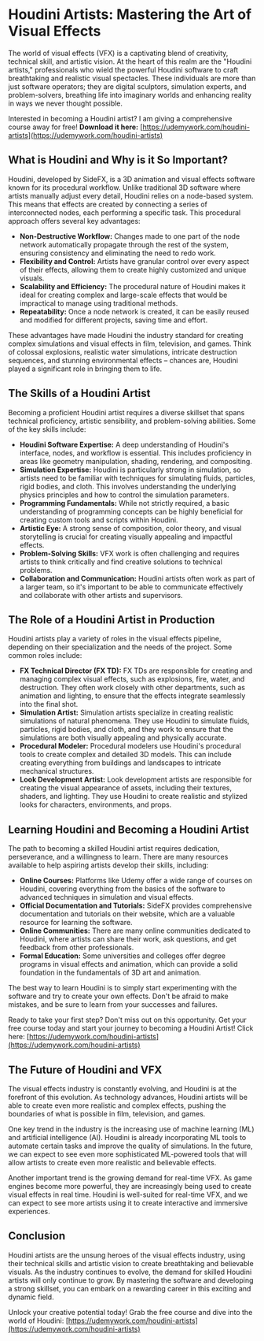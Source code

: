 # Houdini Artists: Mastering the Art of Visual Effects

The world of visual effects (VFX) is a captivating blend of creativity, technical skill, and artistic vision. At the heart of this realm are the "Houdini artists," professionals who wield the powerful Houdini software to craft breathtaking and realistic visual spectacles. These individuals are more than just software operators; they are digital sculptors, simulation experts, and problem-solvers, breathing life into imaginary worlds and enhancing reality in ways we never thought possible.

Interested in becoming a Houdini artist? I am giving a comprehensive course away for free! **Download it here:** [https://udemywork.com/houdini-artists](https://udemywork.com/houdini-artists)

## What is Houdini and Why is it So Important?

Houdini, developed by SideFX, is a 3D animation and visual effects software known for its procedural workflow. Unlike traditional 3D software where artists manually adjust every detail, Houdini relies on a node-based system. This means that effects are created by connecting a series of interconnected nodes, each performing a specific task. This procedural approach offers several key advantages:

*   **Non-Destructive Workflow:** Changes made to one part of the node network automatically propagate through the rest of the system, ensuring consistency and eliminating the need to redo work.
*   **Flexibility and Control:** Artists have granular control over every aspect of their effects, allowing them to create highly customized and unique visuals.
*   **Scalability and Efficiency:** The procedural nature of Houdini makes it ideal for creating complex and large-scale effects that would be impractical to manage using traditional methods.
*   **Repeatability:** Once a node network is created, it can be easily reused and modified for different projects, saving time and effort.

These advantages have made Houdini the industry standard for creating complex simulations and visual effects in film, television, and games. Think of colossal explosions, realistic water simulations, intricate destruction sequences, and stunning environmental effects – chances are, Houdini played a significant role in bringing them to life.

## The Skills of a Houdini Artist

Becoming a proficient Houdini artist requires a diverse skillset that spans technical proficiency, artistic sensibility, and problem-solving abilities. Some of the key skills include:

*   **Houdini Software Expertise:** A deep understanding of Houdini's interface, nodes, and workflow is essential. This includes proficiency in areas like geometry manipulation, shading, rendering, and compositing.
*   **Simulation Expertise:** Houdini is particularly strong in simulation, so artists need to be familiar with techniques for simulating fluids, particles, rigid bodies, and cloth. This involves understanding the underlying physics principles and how to control the simulation parameters.
*   **Programming Fundamentals:** While not strictly required, a basic understanding of programming concepts can be highly beneficial for creating custom tools and scripts within Houdini.
*   **Artistic Eye:** A strong sense of composition, color theory, and visual storytelling is crucial for creating visually appealing and impactful effects.
*   **Problem-Solving Skills:** VFX work is often challenging and requires artists to think critically and find creative solutions to technical problems.
*   **Collaboration and Communication:** Houdini artists often work as part of a larger team, so it's important to be able to communicate effectively and collaborate with other artists and supervisors.

## The Role of a Houdini Artist in Production

Houdini artists play a variety of roles in the visual effects pipeline, depending on their specialization and the needs of the project. Some common roles include:

*   **FX Technical Director (FX TD):** FX TDs are responsible for creating and managing complex visual effects, such as explosions, fire, water, and destruction. They often work closely with other departments, such as animation and lighting, to ensure that the effects integrate seamlessly into the final shot.
*   **Simulation Artist:** Simulation artists specialize in creating realistic simulations of natural phenomena. They use Houdini to simulate fluids, particles, rigid bodies, and cloth, and they work to ensure that the simulations are both visually appealing and physically accurate.
*   **Procedural Modeler:** Procedural modelers use Houdini's procedural tools to create complex and detailed 3D models. This can include creating everything from buildings and landscapes to intricate mechanical structures.
*   **Look Development Artist:** Look development artists are responsible for creating the visual appearance of assets, including their textures, shaders, and lighting. They use Houdini to create realistic and stylized looks for characters, environments, and props.

## Learning Houdini and Becoming a Houdini Artist

The path to becoming a skilled Houdini artist requires dedication, perseverance, and a willingness to learn. There are many resources available to help aspiring artists develop their skills, including:

*   **Online Courses:** Platforms like Udemy offer a wide range of courses on Houdini, covering everything from the basics of the software to advanced techniques in simulation and visual effects.
*   **Official Documentation and Tutorials:** SideFX provides comprehensive documentation and tutorials on their website, which are a valuable resource for learning the software.
*   **Online Communities:** There are many online communities dedicated to Houdini, where artists can share their work, ask questions, and get feedback from other professionals.
*   **Formal Education:** Some universities and colleges offer degree programs in visual effects and animation, which can provide a solid foundation in the fundamentals of 3D art and animation.

The best way to learn Houdini is to simply start experimenting with the software and try to create your own effects. Don't be afraid to make mistakes, and be sure to learn from your successes and failures.

Ready to take your first step? Don't miss out on this opportunity. Get your free course today and start your journey to becoming a Houdini Artist! Click here: [https://udemywork.com/houdini-artists](https://udemywork.com/houdini-artists)

## The Future of Houdini and VFX

The visual effects industry is constantly evolving, and Houdini is at the forefront of this evolution. As technology advances, Houdini artists will be able to create even more realistic and complex effects, pushing the boundaries of what is possible in film, television, and games.

One key trend in the industry is the increasing use of machine learning (ML) and artificial intelligence (AI). Houdini is already incorporating ML tools to automate certain tasks and improve the quality of simulations. In the future, we can expect to see even more sophisticated ML-powered tools that will allow artists to create even more realistic and believable effects.

Another important trend is the growing demand for real-time VFX. As game engines become more powerful, they are increasingly being used to create visual effects in real time. Houdini is well-suited for real-time VFX, and we can expect to see more artists using it to create interactive and immersive experiences.

## Conclusion

Houdini artists are the unsung heroes of the visual effects industry, using their technical skills and artistic vision to create breathtaking and believable visuals. As the industry continues to evolve, the demand for skilled Houdini artists will only continue to grow. By mastering the software and developing a strong skillset, you can embark on a rewarding career in this exciting and dynamic field.

Unlock your creative potential today! Grab the free course and dive into the world of Houdini: [https://udemywork.com/houdini-artists](https://udemywork.com/houdini-artists)
